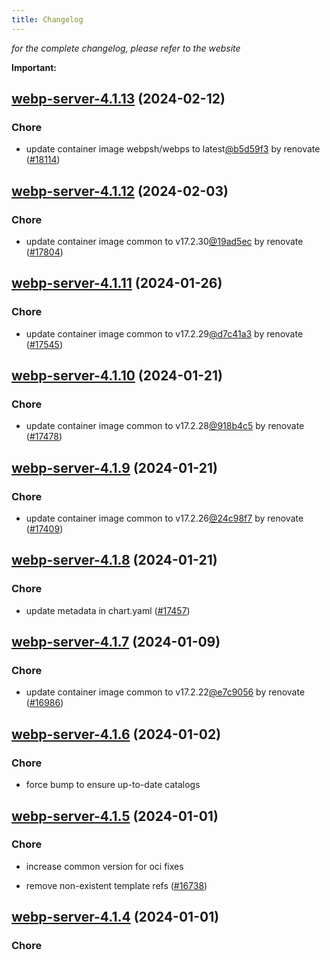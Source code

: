 ```yaml
---
title: Changelog
---
```



*for the complete changelog, please refer to the website*

**Important:**




## [webp-server-4.1.13](https://github.com/truecharts/charts/compare/webp-server-4.1.12...webp-server-4.1.13) (2024-02-12)

### Chore



- update container image webpsh/webps to latest[@b5d59f3](https://github.com/b5d59f3) by renovate ([#18114](https://github.com/truecharts/charts/issues/18114))


## [webp-server-4.1.12](https://github.com/truecharts/charts/compare/webp-server-4.1.11...webp-server-4.1.12) (2024-02-03)

### Chore



- update container image common to v17.2.30[@19ad5ec](https://github.com/19ad5ec) by renovate ([#17804](https://github.com/truecharts/charts/issues/17804))


## [webp-server-4.1.11](https://github.com/truecharts/charts/compare/webp-server-4.1.10...webp-server-4.1.11) (2024-01-26)

### Chore



- update container image common to v17.2.29[@d7c41a3](https://github.com/d7c41a3) by renovate ([#17545](https://github.com/truecharts/charts/issues/17545))


## [webp-server-4.1.10](https://github.com/truecharts/charts/compare/webp-server-4.1.9...webp-server-4.1.10) (2024-01-21)

### Chore



- update container image common to v17.2.28[@918b4c5](https://github.com/918b4c5) by renovate ([#17478](https://github.com/truecharts/charts/issues/17478))


## [webp-server-4.1.9](https://github.com/truecharts/charts/compare/webp-server-4.1.8...webp-server-4.1.9) (2024-01-21)

### Chore



- update container image common to v17.2.26[@24c98f7](https://github.com/24c98f7) by renovate ([#17409](https://github.com/truecharts/charts/issues/17409))


## [webp-server-4.1.8](https://github.com/truecharts/charts/compare/webp-server-4.1.7...webp-server-4.1.8) (2024-01-21)

### Chore



- update metadata in chart.yaml ([#17457](https://github.com/truecharts/charts/issues/17457))




## [webp-server-4.1.7](https://github.com/truecharts/charts/compare/webp-server-4.1.6...webp-server-4.1.7) (2024-01-09)

### Chore



- update container image common to v17.2.22[@e7c9056](https://github.com/e7c9056) by renovate ([#16986](https://github.com/truecharts/charts/issues/16986))


## [webp-server-4.1.6](https://github.com/truecharts/charts/compare/webp-server-4.1.5...webp-server-4.1.6) (2024-01-02)

### Chore



- force bump to ensure up-to-date catalogs


## [webp-server-4.1.5](https://github.com/truecharts/charts/compare/webp-server-4.1.4...webp-server-4.1.5) (2024-01-01)

### Chore



- increase common version for oci fixes

- remove non-existent template refs ([#16738](https://github.com/truecharts/charts/issues/16738))


## [webp-server-4.1.4](https://github.com/truecharts/charts/compare/webp-server-4.1.1...webp-server-4.1.4) (2024-01-01)

### Chore